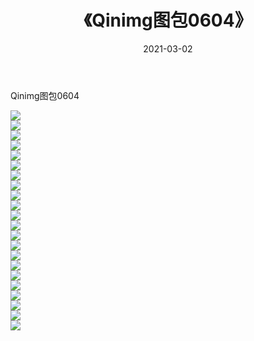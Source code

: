 ﻿---
layout: post
title:  《Qinimg图包0604》
date:   2021-03-02
img: http://imgx.orgx.ga/Qinimg图包/Qinimg图包0604/000.jpg
categories: [美女, 清纯, 唯美]
---

Qinimg图包0604

 ![](http://imgx.orgx.ga/Qinimg图包/Qinimg图包0604/001.jpg) <br>![](http://imgx.orgx.ga/Qinimg图包/Qinimg图包0604/002.jpg) <br>![](http://imgx.orgx.ga/Qinimg图包/Qinimg图包0604/003.jpg) <br>![](http://imgx.orgx.ga/Qinimg图包/Qinimg图包0604/004.jpg) <br>![](http://imgx.orgx.ga/Qinimg图包/Qinimg图包0604/005.jpg) <br>![](http://imgx.orgx.ga/Qinimg图包/Qinimg图包0604/006.jpg) <br>![](http://imgx.orgx.ga/Qinimg图包/Qinimg图包0604/007.jpg) <br>![](http://imgx.orgx.ga/Qinimg图包/Qinimg图包0604/008.jpg) <br>![](http://imgx.orgx.ga/Qinimg图包/Qinimg图包0604/009.jpg) <br>![](http://imgx.orgx.ga/Qinimg图包/Qinimg图包0604/010.jpg) <br>![](http://imgx.orgx.ga/Qinimg图包/Qinimg图包0604/011.jpg) <br>![](http://imgx.orgx.ga/Qinimg图包/Qinimg图包0604/012.jpg) <br>![](http://imgx.orgx.ga/Qinimg图包/Qinimg图包0604/013.jpg) <br>![](http://imgx.orgx.ga/Qinimg图包/Qinimg图包0604/014.jpg) <br>![](http://imgx.orgx.ga/Qinimg图包/Qinimg图包0604/015.jpg) <br>![](http://imgx.orgx.ga/Qinimg图包/Qinimg图包0604/016.jpg) <br>![](http://imgx.orgx.ga/Qinimg图包/Qinimg图包0604/017.jpg) <br>![](http://imgx.orgx.ga/Qinimg图包/Qinimg图包0604/018.jpg) <br>![](http://imgx.orgx.ga/Qinimg图包/Qinimg图包0604/019.jpg) <br>![](http://imgx.orgx.ga/Qinimg图包/Qinimg图包0604/020.jpg) <br>![](http://imgx.orgx.ga/Qinimg图包/Qinimg图包0604/021.jpg) <br>![](http://imgx.orgx.ga/Qinimg图包/Qinimg图包0604/022.jpg) <br>